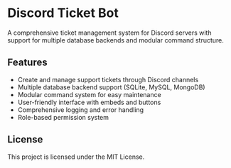 # Discord Ticket Bot

A comprehensive ticket management system for Discord servers with support for multiple database backends and modular command structure.

## Features

- Create and manage support tickets through Discord channels
- Multiple database backend support (SQLite, MySQL, MongoDB)
- Modular command system for easy maintenance
- User-friendly interface with embeds and buttons
- Comprehensive logging and error handling
- Role-based permission system

## License

This project is licensed under the MIT License.